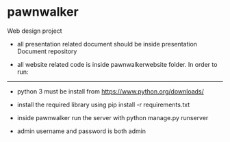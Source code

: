# pawnwalker

Web design project 

* all presentation related document should be inside presentation Document repository

* all website related code is inside pawnwalkerwebsite folder. In order to run:
******** 

* python 3 must be install from https://www.python.org/downloads/
 
* install the required library using pip install -r requirements.txt

* inside pawnwalker run the server with python manage.py runserver 

* admin username and password is both admin


